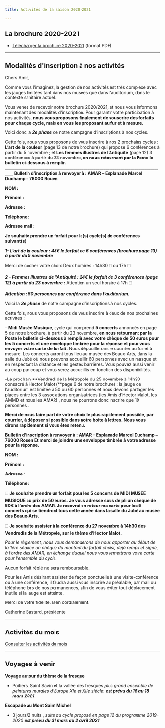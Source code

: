 ```yaml
---
title: Activités de la saison 2020-2021

---
```

## La brochure 2020-2021

* [Télécharger la brochure 2020-2021](/fichiers/plaquette-2020-2021.pdf) (format PDF)

***

## Modalités d'inscription à nos activités

Chers Amis,

Comme vous l’imaginez, la gestion de nos activités est très complexe avec les jauges limitées tant dans nos musées que dans l’auditorium, dans le contexte sanitaire actuel.

Vous venez de recevoir notre brochure 2020/2021, et nous vous informons maintenant des modalités d’inscription. Pour garantir votre participation à nos activités, **nous vous proposons finalement de souscrire des forfaits pour chaque cycle, mais en vous les proposant au fur et à mesure.**

Voici donc la **_2e phase_** de notre campagne d’inscriptions à nos cycles.

Cette fois, nous vous proposons de vous inscrire à nos 2 prochains cycles : **L’art de la couleur** (page 13 de notre brochure) qui propose 6 conférences à partir du 5 novembre ; et **Les femmes illustres de l’Antiquité** (page 12) 3 conférences à partir du 23 novembre, **en nous retournant par la Poste le bulletin ci-dessous à remplir.** __________________________________________________________________________________ **Bulletin d’inscription à renvoyer à : AMAR – Esplanade Marcel Duchamp – 76000 Rouen**

**NOM :**

**Prénom :**

**Adresse :**

**Téléphone :**

**Adresse mail :**

**Je souhaite prendre un forfait pour le(s) cycle(s) de conférences suivant(s) :**

**_1- L’art de la couleur : 48€ le forfait de 6 conférences (brochure page 13) à partir du 5 novembre_**

Merci de cocher votre choix Deux horaires : 14h30 🗆 ou 17h 🗆

**_2 - Femmes illustres de l’Antiquité : 24€ le forfait de 3 conférences (page 12) à partir du 23 novembre :_** Attention un seul horaire à 17h 🗆

**_Attention : 50 personnes par conférence dans l’auditorium._**

Voici la **_3e phase_** de notre campagne d’inscriptions à nos cycles.

Cette fois, nous vous proposons de vous inscrire à deux de nos prochaines activités :

\- **Midi Musée Musique**, cycle qui comprend **5 concerts** annoncés en page 5 de notre brochure, à partir du 23 novembre, **en nous retournant par la Poste le bulletin ci-dessous à remplir avec votre chèque de 50 euros pour les 5 concerts et une enveloppe timbrée pour la réponse et pour vous envoyer votre carte de forfait.** Nous dépouillerons le courrier au fur et à mesure. Les concerts auront tous lieu au musée des Beaux-Arts, dans la salle du Jubé où nous pouvons accueillir 60 personnes avec un masque et en respectant la distance et les gestes barrières. Vous pouvez aussi venir au coup par coup et vous serez accueillis en fonction des disponibilités.

\-Le prochain **Vendredi de la Métropole du 25 novembre à 14h30 consacré à Hector Malot (**page 6 de notre brochure) : la jauge de l’auditorium est limitée à 50 ou 60 personnes et nous devons partager les places entre les 3 associations organisatrices (les Amis d’Hector Malot, les AMMD et nous les AMAR) , nous ne pourrons donc inscrire que 19 personnes .

**Merci de nous faire part de votre choix le plus rapidement possible, par  courrier, à déposer si possible dans notre boite à lettres. Nous vous dirons rapidement si vous êtes retenu.**

**Bulletin d’inscription à renvoyer à : AMAR – Esplanade Marcel Duchamp – 76000 Rouen Et merci de joindre une enveloppe timbrée à votre adresse pour la réponse.**

**NOM :**

**Prénom :**

**Adresse :**

**Téléphone :**

🗆 **Je souhaite prendre un forfait pour les 5 concerts de MIDI MUSEE MUSIQUE au prix de 50 euros. Je vous adresse sous de pli un chèque de 50€ à l’ordre des AMAR. Je recevrai en retour ma carte pour les 5 concerts qui se tiendront tous cette année dans la salle du Jubé au musée des Beaux-Arts.**

🗆 **Je souhaite assister à la conférence du 27 novembre à 14h30 des Vendredis de la Métropole, sur le thème d’Hector Malot.**

_Pour le règlement, nous vous demanderons de nous apporter au début de la 1ère séance un chèque du montant du forfait choisi, déjà rempli et signé, à l’ordre des AMAR, en échange duquel nous vous remettrons votre carte pour l’ensemble du cycle._

Aucun forfait réglé ne sera remboursable.

Pour les Amis désirant assister de façon ponctuelle à une visite-conférence ou à une conférence, il faudra aussi vous inscrire au préalable, par mail ou téléphone lors de nos permanences, afin de vous éviter tout déplacement inutile si la jauge est atteinte.

Merci de votre fidélité. Bien cordialement.

Catherine Bastard, présidente

***

## Activités du mois  

[Consulter les activités du mois](/pages/activites-du-mois.html)

***

## Voyages à venir

**Voyage autour du thème de la fresque**

* Poitiers, Saint Savin et la vallée des fresques _plus grand ensemble de peintures murales d’Europe  XIe et XIIe siècle_:  **_est prévu du 16 au 18 mars 2021_**.

**Escapade au Mont Saint Michel**

* 3 jours/2 nuits , _suite au cycle proposé en page 12 du programme 2019-2020 **est prévu  du 31 mars au 2 avril 2021**_